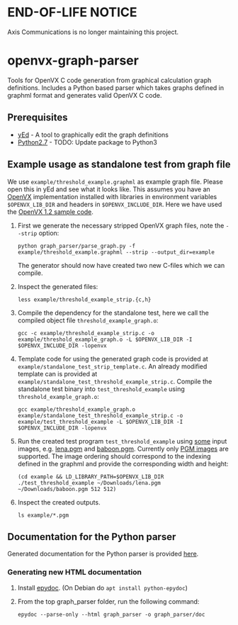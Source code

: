 END-OF-LIFE NOTICE
==================
Axis Communications is no longer maintaining this project.

# openvx-graph-parser
Tools for OpenVX C code generation from graphical calculation graph definitions.
Includes a Python based parser which takes graphs defined in graphml format and generates valid OpenVX C code.

## Prerequisites
- [yEd](https://www.yworks.com/products/yed) - A tool to graphically edit the graph definitions
- [Python2.7](https://www.python.org/download/releases/2.7/) - TODO: Update package to Python3

## Example usage as standalone test from graph file
We use `example/threshold_example.graphml` as example graph file. Please open this in yEd and see what it looks like.
This assumes you have an [OpenVX](https://www.khronos.org/openvx/) implementation installed with libraries in environment variables `$OPENVX_LIB_DIR` and headers in `$OPENVX_INCLUDE_DIR`.
Here we have used the [OpenVX 1.2 sample code](https://www.khronos.org/registry/OpenVX/sample/openvx_sample_1.2.tar.bz2).

1. First we generate the necessary stripped OpenVX graph files, note the `--strip` option:

       python graph_parser/parse_graph.py -f example/threshold_example.graphml --strip --output_dir=example
   
   The generator should now have created two new C-files which we can compile.
1. Inspect the generated files:

       less example/threshold_example_strip.{c,h}
1. Compile the dependency for the standalone test, here we call the compiled object file `threshold_example_graph.o`:
       
       gcc -c example/threshold_example_strip.c -o example/threshold_example_graph.o -L $OPENVX_LIB_DIR -I $OPENVX_INCLUDE_DIR -lopenvx
1. Template code for using the generated graph code is provided at `example/standalone_test_strip_template.c`.
   An already modified template can is provided at `example/standalone_test_threshold_example_strip.c`. Compile the standalone test binary into `test_threshold_example` using `threshold_example_graph.o`:
       
       gcc example/threshold_example_graph.o example/standalone_test_threshold_example_strip.c -o example/test_threshold_example -L $OPENVX_LIB_DIR -I $OPENVX_INCLUDE_DIR -lopenvx
1. Run the created test program `test_threshold_example` using [some](https://people.sc.fsu.edu/~jburkardt/data/pgmb/pgmb.html) input images, e.g. [lena.pgm](https://people.sc.fsu.edu/~jburkardt/data/pgmb/lena.pgm) and [baboon.pgm](https://people.sc.fsu.edu/~jburkardt/data/pgmb/baboon.pgm).
   Currently only [PGM images](http://netpbm.sourceforge.net/doc/pgm.html) are supported. The image ordering should correspond to the indexing defined in the graphml and provide the corresponding width and height:
       
       (cd example && LD_LIBRARY_PATH=$OPENVX_LIB_DIR ./test_threshold_example ~/Downloads/lena.pgm ~/Downloads/baboon.pgm 512 512)
1. Inspect the created outputs.
       
       ls example/*.pgm

## Documentation for the Python parser
Generated documentation for the Python parser is provided [here](graph_parser/doc/index.html).
### Generating new HTML documentation
1. Install [epydoc](http://epydoc.sourceforge.net/manual-install.html). (On Debian do `apt install python-epydoc`)
1. From the top graph_parser folder, run the following command:
       
       epydoc --parse-only --html graph_parser -o graph_parser/doc
